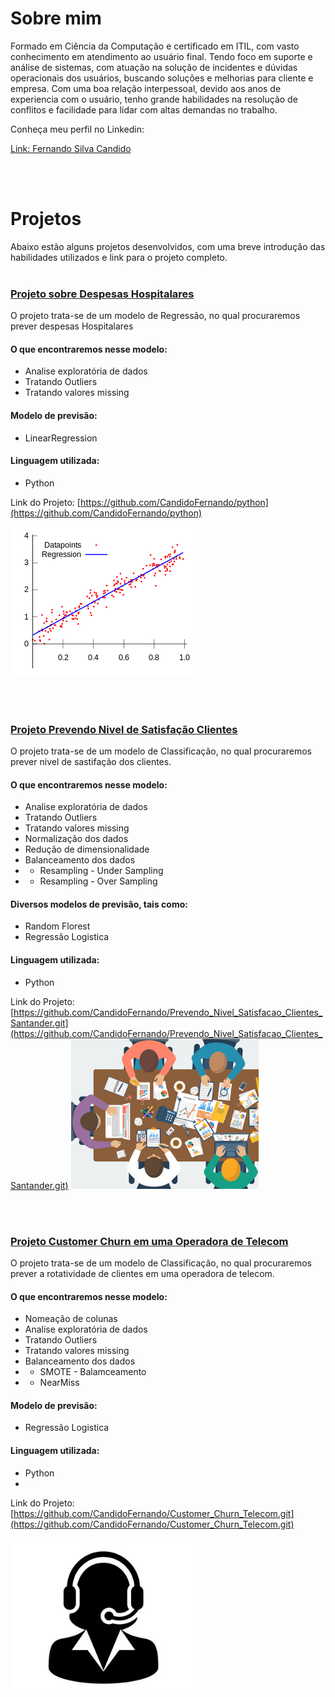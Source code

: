 # Sobre mim

Formado em Ciência da Computação e certificado em ITIL, com vasto conhecimento em atendimento ao usuário final. 
Tendo foco em suporte e análise de sistemas, com atuação na solução de incidentes e dúvidas operacionais dos usuários, buscando soluções e melhorias para cliente e empresa.
Com uma boa relação interpessoal, devido aos anos de experiencia com o usuário, tenho grande habilidades na resolução de conflitos e facilidade para lidar com altas demandas no trabalho.

Conheça meu perfil no Linkedin:

[Link: Fernando Silva Candido](https://www.linkedin.com/in/fernando-silva-candido-b90a5292/)

<br />
<br />

# Projetos
Abaixo estão alguns projetos desenvolvidos, com uma breve introdução das habilidades utilizados e link para o projeto completo.
<br />
<br />


### [Projeto sobre Despesas Hospitalares](https://github.com/CandidoFernando/python)

O projeto trata-se de um modelo de Regressão, no qual procuraremos prever despesas Hospitalares

#### O que encontraremos nesse modelo:
* Analise exploratória de dados
* Tratando Outliers
* Tratando valores missing

#### Modelo de previsão:
*  LinearRegression

#### Linguagem utilizada:
*  Python

Link do Projeto: [https://github.com/CandidoFernando/python](https://github.com/CandidoFernando/python)


![](/LinearRegression2.png)

<br />
<br />


### [Projeto Prevendo Nivel de Satisfação Clientes](https://github.com/CandidoFernando/Prevendo_Nivel_Satisfacao_Clientes_Santander.git)

O projeto trata-se de um modelo de Classificação, no qual procuraremos prever nivel de sastifação dos clientes.

#### O que encontraremos nesse modelo:
* Analise exploratória de dados
* Tratando Outliers
* Tratando valores missing
* Normalização dos dados
* Redução de dimensionalidade
* Balanceamento dos dados
* * Resampling - Under Sampling
* * Resampling - Over Sampling

#### Diversos modelos de previsão, tais como:
*  Random Florest
*  Regressão Logistica

#### Linguagem utilizada:
*  Python

Link do Projeto:[https://github.com/CandidoFernando/Prevendo_Nivel_Satisfacao_Clientes_Santander.git](https://github.com/CandidoFernando/Prevendo_Nivel_Satisfacao_Clientes_Santander.git)
![](/sc.png)

<br />
<br />



### [Projeto Customer Churn em uma Operadora de Telecom](https://github.com/CandidoFernando/Customer_Churn_Telecom.git)

O projeto trata-se de um modelo de Classificação, no qual procuraremos prever a rotatividade de clientes em uma operadora de telecom.

#### O que encontraremos nesse modelo:
* Nomeação de colunas
* Analise exploratória de dados
* Tratando Outliers
* Tratando valores missing
* Balanceamento dos dados
* * SMOTE - Balamceamento
* * NearMiss

#### Modelo de previsão:
*  Regressão Logistica

#### Linguagem utilizada:
*  Python
*  
Link do Projeto: [https://github.com/CandidoFernando/Customer_Churn_Telecom.git](https://github.com/CandidoFernando/Customer_Churn_Telecom.git)

![](/tele.png)
